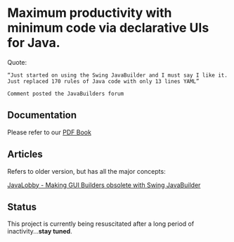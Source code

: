 Maximum productivity with minimum code via declarative UIs for Java.
====================================================================

Quote:

    “Just started on using the Swing JavaBuilder and I must say I like it.
    Just replaced 170 rules of Java code with only 13 lines YAML”

    Comment posted the JavaBuilders forum

Documentation
-------------

Please refer to our [PDF Book](https://github.com/jacek99/javabuilders/raw/master/Swing%20JavaBuilder.pdf)

Articles
-----------------

Refers to older version, but has all the major concepts:

[JavaLobby - Making GUI Builders obsolete with Swing JavaBuilder](http://java.dzone.com/articles/making-gui-builders-obsolete)

Status
------

This project is currently being resuscitated after a long period
of inactivity...**stay tuned**.
